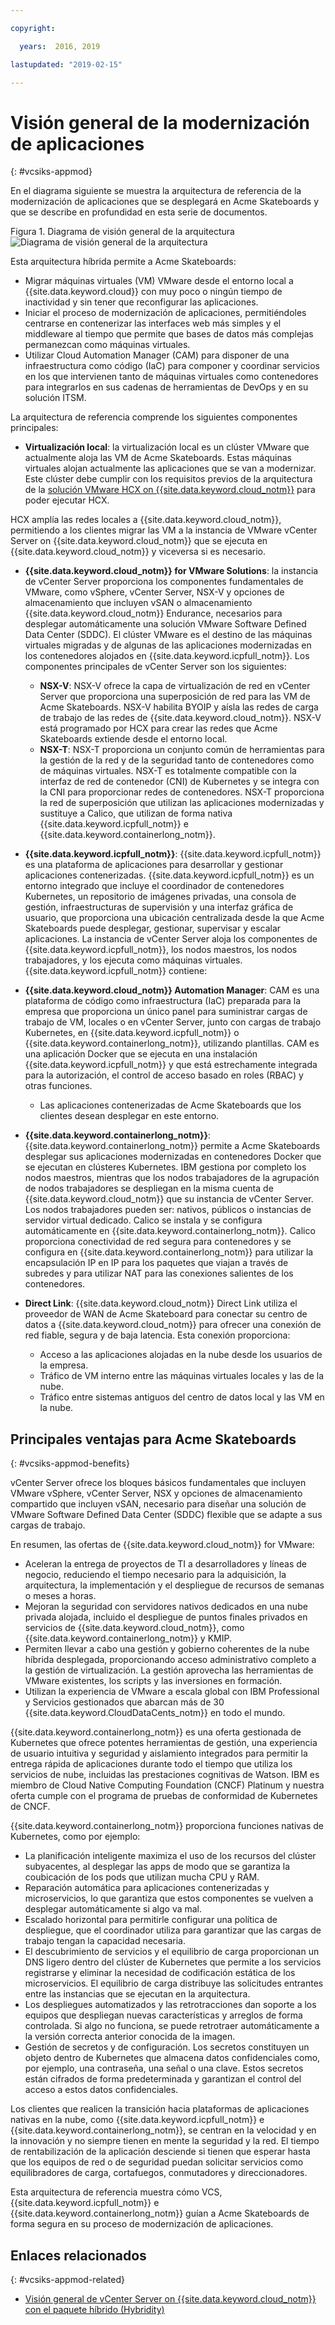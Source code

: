 ```yaml
---

copyright:

  years:  2016, 2019

lastupdated: "2019-02-15"

---
```


# Visión general de la modernización de aplicaciones
{: #vcsiks-appmod}

En el diagrama siguiente se muestra la arquitectura de referencia de la modernización de aplicaciones que se desplegará en Acme Skateboards y que se describe en profundidad en esta serie de documentos.

Figura 1. Diagrama de visión general de la arquitectura
![Diagrama de visión general de la arquitectura](vcsiks-aod.svg)

Esta arquitectura híbrida permite a Acme Skateboards:
- Migrar máquinas virtuales (VM) VMware desde el entorno local a {{site.data.keyword.cloud}} con muy poco o ningún tiempo de inactividad y sin tener que reconfigurar las aplicaciones.
- Iniciar el proceso de modernización de aplicaciones, permitiéndoles centrarse en contenerizar las interfaces web más simples y el middleware al tiempo que permite que bases de datos más complejas permanezcan como máquinas virtuales.
- Utilizar Cloud Automation Manager (CAM) para disponer de una infraestructura como código (IaC) para componer y coordinar servicios en los que intervienen tanto de máquinas virtuales como contenedores para integrarlos en sus cadenas de herramientas de DevOps y en su solución ITSM.

La arquitectura de referencia comprende los siguientes componentes principales:
- **Virtualización local**: la virtualización local es un clúster VMware que actualmente aloja las VM de Acme Skateboards. Estas máquinas virtuales alojan actualmente las aplicaciones que se van a modernizar. Este clúster debe cumplir con los requisitos previos de la arquitectura de la [solución VMware HCX on {{site.data.keyword.cloud_notm}}](https://www.ibm.com/cloud/garage/files/HCX_Architecture_Design.pdf) para poder ejecutar HCX.

HCX amplía las redes locales a {{site.data.keyword.cloud_notm}}, permitiendo a los clientes migrar las VM a la instancia de VMware vCenter Server on {{site.data.keyword.cloud_notm}} que se ejecuta en {{site.data.keyword.cloud_notm}} y viceversa si es necesario.
- **{{site.data.keyword.cloud_notm}} for VMware Solutions**: la instancia de vCenter Server proporciona los componentes fundamentales de VMware, como vSphere, vCenter Server, NSX-V y opciones de almacenamiento que incluyen vSAN o almacenamiento {{site.data.keyword.cloud_notm}} Endurance, necesarios para desplegar automáticamente una solución VMware Software Defined Data Center (SDDC). El clúster VMware es el destino de las máquinas virtuales migradas y de algunas de las aplicaciones modernizadas en los contenedores alojados en {{site.data.keyword.icpfull_notm}}. Los componentes principales de vCenter Server son los siguientes:
  - **NSX-V**: NSX-V ofrece la capa de virtualización de red en vCenter Server que proporciona una superposición de red para las VM de Acme Skateboards. NSX-V habilita BYOIP y aísla las redes de carga de trabajo de las redes de {{site.data.keyword.cloud_notm}}. NSX-V está programado por HCX para crear las redes que Acme Skateboards extiende desde el entorno local.
  - **NSX-T**: NSX-T proporciona un conjunto común de herramientas para la gestión de la red y de la seguridad tanto de contenedores como de máquinas virtuales. NSX-T es totalmente compatible con la interfaz de red de contenedor (CNI) de Kubernetes y se integra con la CNI para proporcionar redes de contenedores. NSX-T proporciona la red de superposición que utilizan las aplicaciones modernizadas y sustituye a Calico, que utilizan de forma nativa {{site.data.keyword.icpfull_notm}} e {{site.data.keyword.containerlong_notm}}.

- **{{site.data.keyword.icpfull_notm}}**: {{site.data.keyword.icpfull_notm}} es una plataforma de aplicaciones para desarrollar y gestionar aplicaciones contenerizadas. {{site.data.keyword.icpfull_notm}} es un entorno integrado que incluye el coordinador de contenedores Kubernetes, un repositorio de imágenes privadas, una consola de gestión, infraestructuras de supervisión y una interfaz gráfica de usuario, que proporciona una ubicación centralizada desde la que Acme Skateboards puede desplegar, gestionar, supervisar y escalar aplicaciones. La instancia de vCenter Server aloja los componentes de {{site.data.keyword.icpfull_notm}}, los nodos maestros, los nodos trabajadores, y los ejecuta como máquinas virtuales. {{site.data.keyword.icpfull_notm}} contiene:
- **{{site.data.keyword.cloud_notm}} Automation Manager**: CAM es una plataforma de código como infraestructura (IaC) preparada para la empresa que proporciona un único panel para suministrar cargas de trabajo de VM, locales o en vCenter Server, junto con cargas de trabajo Kubernetes, en {{site.data.keyword.icpfull_notm}} o {{site.data.keyword.containerlong_notm}}, utilizando plantillas. CAM es una aplicación Docker que se ejecuta en una instalación {{site.data.keyword.icpfull_notm}} y que está estrechamente integrada para la autorización, el control de acceso basado en roles (RBAC) y otras funciones.
    - Las aplicaciones contenerizadas de Acme Skateboards que los clientes desean desplegar en este entorno.

- **{{site.data.keyword.containerlong_notm}}**: {{site.data.keyword.containerlong_notm}} permite a Acme Skateboards desplegar sus aplicaciones modernizadas en contenedores Docker que se ejecutan en clústeres Kubernetes. IBM gestiona por completo los nodos maestros, mientras que los nodos trabajadores de la agrupación de nodos trabajadores se despliegan en la misma cuenta de {{site.data.keyword.cloud_notm}} que su instancia de vCenter Server. Los nodos trabajadores pueden ser: nativos, públicos o instancias de servidor virtual dedicado. Calico se instala y se configura automáticamente en {{site.data.keyword.containerlong_notm}}. Calico proporciona conectividad de red segura para contenedores y se configura en {{site.data.keyword.containerlong_notm}} para utilizar la encapsulación IP en IP para los paquetes que viajan a través de subredes y para utilizar NAT para las conexiones salientes de los contenedores.

- **Direct Link**: {{site.data.keyword.cloud_notm}} Direct Link utiliza el proveedor de WAN de Acme Skateboard para conectar su centro de datos a {{site.data.keyword.cloud_notm}} para ofrecer una conexión de red fiable, segura y de baja latencia. Esta conexión proporciona:
  - Acceso a las aplicaciones alojadas en la nube desde los usuarios de la empresa.
  - Tráfico de VM interno entre las máquinas virtuales locales y las de la nube.
  - Tráfico entre sistemas antiguos del centro de datos local y las VM en la nube.

## Principales ventajas para Acme Skateboards
{: #vcsiks-appmod-benefits}

vCenter Server ofrece los bloques básicos fundamentales que incluyen VMware vSphere, vCenter Server, NSX y opciones de almacenamiento compartido que incluyen vSAN, necesario para diseñar una solución de VMware Software Defined Data Center (SDDC) flexible que se adapte a sus cargas de trabajo.

En resumen, las ofertas de {{site.data.keyword.cloud_notm}} for VMware:
* Aceleran la entrega de proyectos de TI a desarrolladores y líneas de negocio, reduciendo el tiempo necesario para la adquisición, la arquitectura, la implementación y el despliegue de recursos de semanas o meses a horas.
* Mejoran la seguridad con servidores nativos dedicados en una nube privada alojada, incluido el despliegue de puntos finales privados en servicios de {{site.data.keyword.cloud_notm}}, como {{site.data.keyword.containerlong_notm}} y KMIP.
* Permiten llevar a cabo una gestión y gobierno coherentes de la nube híbrida desplegada, proporcionando acceso administrativo completo a la gestión de virtualización. La gestión aprovecha las herramientas de VMware existentes, los scripts y las inversiones en formación.
* Utilizan la experiencia de VMware a escala global con IBM Professional y Servicios gestionados que abarcan más de 30 {{site.data.keyword.CloudDataCents_notm}} en todo el mundo.

{{site.data.keyword.containerlong_notm}} es una oferta gestionada de Kubernetes que ofrece potentes herramientas de gestión, una experiencia de usuario intuitiva y seguridad y aislamiento integrados para permitir la entrega rápida de aplicaciones durante todo el tiempo que utiliza los servicios de nube, incluidas las prestaciones cognitivas de Watson. IBM es miembro de Cloud Native Computing Foundation (CNCF) Platinum y nuestra oferta cumple con el programa de pruebas de conformidad de Kubernetes de CNCF.

{{site.data.keyword.containerlong_notm}} proporciona funciones nativas de Kubernetes, como por ejemplo:
- La planificación inteligente maximiza el uso de los recursos del clúster subyacentes, al desplegar las apps de modo que se garantiza la coubicación de los pods que utilizan mucha CPU y RAM.
- Reparación automática para aplicaciones contenerizadas y microservicios, lo que garantiza que estos componentes se vuelven a desplegar automáticamente si algo va mal.
- Escalado horizontal para permitirle configurar una política de despliegue, que el coordinador utiliza para garantizar que las cargas de trabajo tengan la capacidad necesaria.
- El descubrimiento de servicios y el equilibrio de carga proporcionan un DNS ligero dentro del clúster de Kubernetes que permite a los servicios registrarse y eliminar la necesidad de codificación estática de los microservicios. El equilibrio de carga distribuye las solicitudes entrantes entre las instancias que se ejecutan en la arquitectura.
- Los despliegues automatizados y las retrotracciones dan soporte a los equipos que despliegan nuevas características y arreglos de forma controlada. Si algo no funciona, se puede retrotraer automáticamente a la versión correcta anterior conocida de la imagen.
- Gestión de secretos y de configuración. Los secretos constituyen un objeto dentro de Kubernetes que almacena datos confidenciales como, por ejemplo, una contraseña, una señal o una clave. Estos secretos están cifrados de forma predeterminada y garantizan el control del acceso a estos datos confidenciales.

Los clientes que realicen la transición hacia plataformas de aplicaciones nativas en la nube, como {{site.data.keyword.icpfull_notm}} e {{site.data.keyword.containerlong_notm}}, se centran en la velocidad y en la innovación y no siempre tienen en mente la seguridad y la red. El tiempo de rentabilización de la aplicación desciende si tienen que esperar hasta que los equipos de red o de seguridad puedan solicitar servicios como equilibradores de carga, cortafuegos, conmutadores y direccionadores.

Esta arquitectura de referencia muestra cómo VCS, {{site.data.keyword.icpfull_notm}} e {{site.data.keyword.containerlong_notm}} guían a Acme Skateboards de forma segura en su proceso de modernización de aplicaciones.

## Enlaces relacionados
{: #vcsiks-appmod-related}

* [Visión general de vCenter Server on {{site.data.keyword.cloud_notm}} con el paquete híbrido (Hybridity)](/docs/services/vmwaresolutions/archiref/vcs?topic=vmware-solutions-vcs-hybridity-intro)
